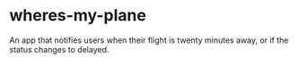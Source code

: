 # wheres-my-plane
An app that notifies users when their flight is twenty minutes away, or if the status changes to delayed.
